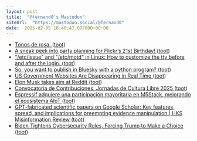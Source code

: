 ```yaml
---
layout: post
title:  "@fernand0's Mastodon"
siteUrl:  "https://mastodon.social/@fernand0"
date:  2025-02-05 18:40:47.077000+00:00
---
```

*  [Tonos de rosa. ](https://avecesunafoto.wordpress.com/2025/02/05/tonos-de-rosa) ([toot](https://mastodon.social/@fernand0/113952741593841579))
*  [A sneak peek into party planning for Flickr’s 21st Birthday! ](https://blog.flickr.net/en/2025/02/03/a-sneak-peek-into-party-planning-for-flickrs-21st-birthday) ([toot](https://mastodon.social/@fernand0/113952640030451800))
*  ["/etc/issue" and "/etc/motd" in Linux:  How to customize the tty before and after the login. ](https://christiandreschler9.wixsite.com/linux-with-chris/post/-etc-issue-and--etc-motd-in-linux-how-to-customize-the-tty-before-and-after-the-logi) ([toot](https://mastodon.social/@fernand0/113952511227632453))
*  [So, you want to publish in Bluesky with a python program? ](https://dev.to/fernand0/so-you-want-to-publish-in-bluesky-with-a-python-program-3be) ([toot](https://mastodon.social/@fernand0/113952412069066509))
*  [US Government Websites Are Disappearing in Real Time ](https://www.wired.com/story/us-government-websites-are-disappearing-in-real-time) ([toot](https://mastodon.social/@fernand0/113952248863873148))
*  [Elon Musk takes aim at Reddit ](https://www.newsweek.com/elon-musk-reddit-x-links-nazi-salute-202428) ([toot](https://mastodon.social/@fernand0/113952029018449587))
*  [Convocatoria de Contribuciones, Jornadas de Cultura Libre 2025 ](https://ofilibre.urjc.es/blog/convocatoria-de-contribuciones-jornadas-de-cultura-libre-2025) ([toot](https://mastodon.social/@fernand0/113951325280563142))
*  [Espressif adquiere una participación mayoritaria en M5Stack, mejorando el ecosistema AIoT ](https://internetdelascosas.xyz/articulo.php?id=541) ([toot](https://mastodon.social/@fernand0/113950986684794140))
*  [GPT-fabricated scientific papers on Google Scholar: Key features, spread, and implications for preempting evidence manipulation \| HKS Misinformation Review ](https://misinforeview.hks.harvard.edu/article/gpt-fabricated-scientific-papers-on-google-scholar-key-features-spread-and-implications-for-preempting-evidence-manipulation) ([toot](https://mastodon.social/@fernand0/113950819046158174))
*  [Biden Tightens Cybersecurity Rules, Forcing Trump to Make a Choice ](https://www.nytimes.com/2025/01/16/us/politics/biden-trump-cybersecurity.htm) ([toot](https://mastodon.social/@fernand0/113950483316085747))
